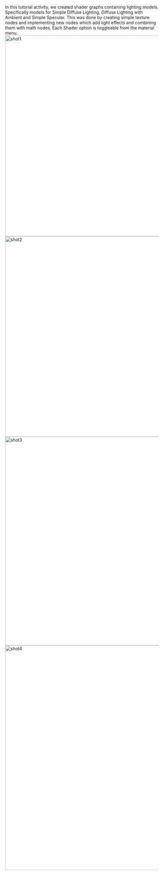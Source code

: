 In this tutorial activity, we created shader graphs containing lighting models. Specifically models for Simple Diffuse Lighting, Diffuse Lighting with Ambient and Simple Specular. This was done by creating simple texture nodes and implementing new nodes which add light effects and combining them with math nodes. Each Shader option is toggleable from the material menu.
<img width="1300" height="657" alt="shot1" src="https://github.com/user-attachments/assets/0be1b784-e3a6-4d0a-8be9-ec31ac17671b" />
<img width="1302" height="656" alt="shot2" src="https://github.com/user-attachments/assets/f2cf60fa-b205-4691-8640-c534f2c8247c" />
<img width="1301" height="683" alt="shot3" src="https://github.com/user-attachments/assets/86447415-3063-42bd-9296-8c8a4172b896" />
<img width="1514" height="735" alt="shot4" src="https://github.com/user-attachments/assets/231812b9-14e2-4bda-864a-8f565e0671a9" />
